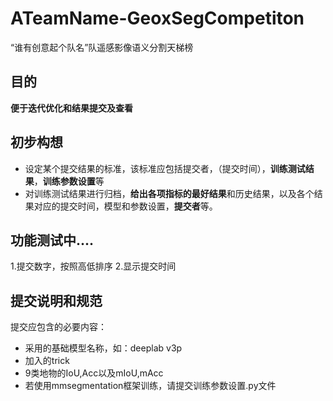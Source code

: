 # ATeamName-GeoxSegCompetiton
“谁有创意起个队名”队遥感影像语义分割天梯榜

## 目的
**便于迭代优化和结果提交及查看**

## 初步构想
* 设定某个提交结果的标准，该标准应包括提交者，（提交时间），**训练测试结果**，**训练参数设置**等
* 对训练测试结果进行归档，**给出各项指标的最好结果**和历史结果，以及各个结果对应的提交时间，模型和参数设置，**提交者**等。

## 功能测试中....
1.提交数字，按照高低排序
2.显示提交时间

## 提交说明和规范
提交应包含的必要内容：
* 采用的基础模型名称，如：deeplab v3p
* 加入的trick
* 9类地物的IoU,Acc以及mIoU,mAcc
* 若使用mmsegmentation框架训练，请提交训练参数设置.py文件
